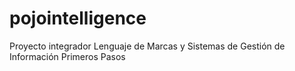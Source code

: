 # pojointelligence
Proyecto integrador Lenguaje de Marcas y Sistemas de Gestión de Información
Primeros Pasos
